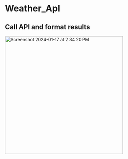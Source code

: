 # Weather_ApI

## Call API and format results 

<img width="377" alt="Screenshot 2024-01-17 at 2 34 20 PM" src="https://github.com/WinterSolid/Weather_Interface/assets/58896705/faba605f-e0b2-4ce0-bb9c-21710a916f5b">

